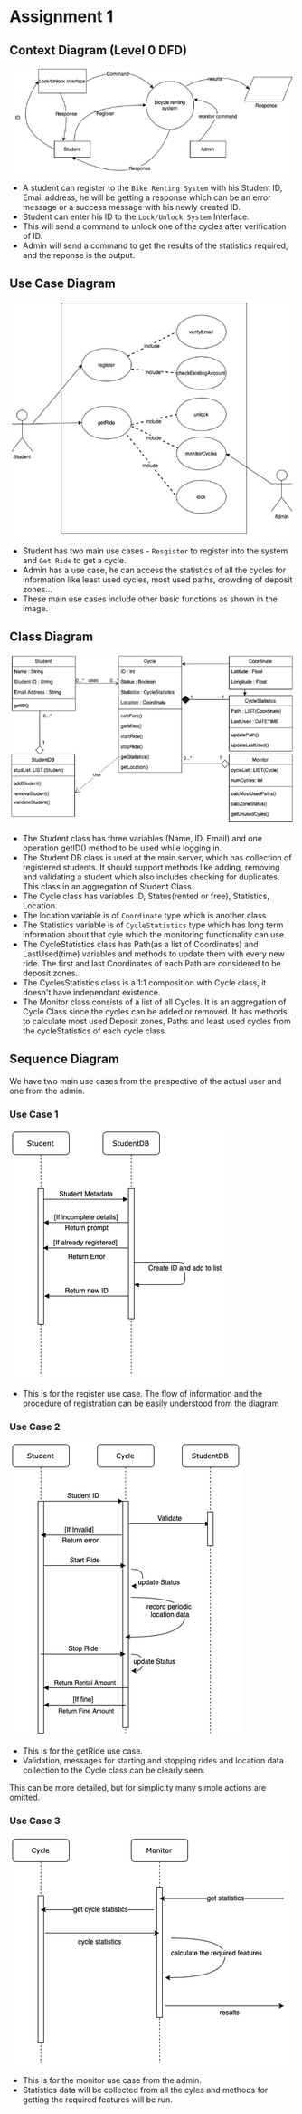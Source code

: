 # Assignment 1

## Context Diagram (Level 0 DFD)

![Context Diagram](Assignment1/Images/Assignment1-ContextDiagram.png)

* A student can register to the `Bike Renting System` with his Student ID, Email address, he will be getting a response which can be an error message or a success message with his newly created ID.
* Student can enter his ID to the `Lock/Unlock System` Interface. 
* This will send a command to unlock one of the cycles after verification of ID.
* Admin will send a command to get the results of the statistics required, and the reponse is the output.

## Use Case Diagram

![Use Case Diagram](Assignment1/Images/Assignment1-UseCaseDiagram.png)

* Student has two main use cases - `Resgister` to register into the system and `Get Ride` to get a cycle.
* Admin has a use case, he can access the statistics of all the cycles for information like least used cycles, most used paths, crowding of deposit zones...
* These main use cases include other basic functions as shown in the image.

## Class Diagram

![Class Diagram](Assignment1/Images/Assignment1-ClassDiagram.png)

* The Student class has three variables (Name, ID, Email) and one operation getID() method to be used while logging in.
* The Student DB class is used at the main server, which has collection of registered students. It should support methods like adding, removing and validating a student which also includes checking for duplicates. This class in an aggregation of Student Class.
* The Cycle class has variables ID, Status(rented or free), Statistics, Location.
* The location variable is of `Coordinate` type which is another class
* The Statistics variable is of `CycleStatistics` type which has long term information about that cyle which the monitoring functionality can use.
* The CycleStatistics class has Path(as a list of Coordinates) and LastUsed(time) variables and methods to update them with every new ride. The first and last Coordinates of each Path are considered to be deposit zones.
* The CyclesStatistics class is a 1:1 composition with Cycle class, it doesn't have independant existence.
* The Monitor class consists of a list of all Cycles. It is an aggregation of Cycle Class since the cycles can be added or removed. It has methods to calculate most used Deposit zones, Paths and least used cycles from the cycleStatistics of each cycle class.

## Sequence Diagram

We have two main use cases from the prespective of the actual user and one from the admin.

### Use Case 1

![Sequence1](Assignment1/Images/Assignment1-SequenceDiagram-1.png)

* This is for the register use case. The flow of information and the procedure of registration can be easily understood from the diagram

### Use Case 2

![Sequence2](Assignment1/Images/Assignment1-SequenceDiagram-2.png)

* This is for the getRide use case. 
* Validation, messages for starting and stopping rides and location data collection to the Cycle class can be clearly seen.

This can be more detailed, but for simplicity many simple actions are omitted.

### Use Case 3

![Sequence2](Assignment1/Images/Assignment1-SequenceDiagram-3.png)

* This is for the monitor use case from the admin.
* Statistics data will be collected from all the cyles and methods for getting the required features will be run.
